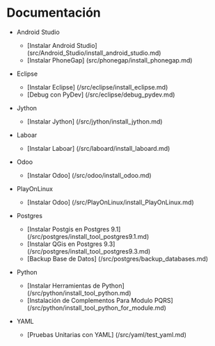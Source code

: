Documentación
======================

- Android Studio
    - [Instalar Android Studio] (src/Android_Studio/install_android_studio.md)
    - [Instalar PhoneGap] (src/phonegap/install_phonegap.md)

- Eclipse
	- [Instalar Eclipse] (/src/eclipse/install_eclipse.md)
	- [Debug con PyDev] (/src/eclipse/debug_pydev.md)

- Jython
	- [Instalar Jython] (/src/jython/install_jython.md)

- Laboar
	- [Instalar Laboar] (/src/laboard/install_laboard.md)

- Odoo
	- [Instalar Odoo] (/src/odoo/install_odoo.md)

- PlayOnLinux
	- [Instalar Odoo] (/src/PlayOnLinux/install_PlayOnLinux.md)

- Postgres
	- [Instalar Postgis en Postgres 9.1] (/src/postgres/install_tool_postgres9.1.md)
	- [Instalar QGis en Postgres 9.3] (/src/postgres/install_tool_postgres9.3.md)
	- [Backup Base de Datos] (/src/postgres/backup_databases.md)

- Python
	- [Instalar Herramientas de Python] (/src/python/install_tool_python.md)
	- [Instalación de Complementos Para Modulo PQRS] (/src/python/install_tool_python_for_module.md)

- YAML
	- [Pruebas Unitarias con YAML] (/src/yaml/test_yaml.md)
